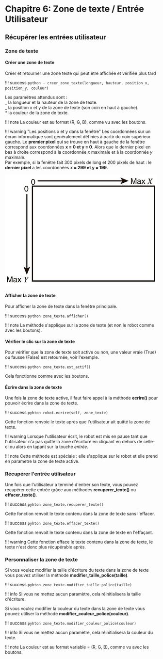 # Chapitre 6: Zone de texte / Entrée Utilisateur

## Récupérer les entrées utilisateur

### Zone de texte

#### Créer une zone de texte

Créer et retourner une zone texte qui peut être affichée et vérifiée plus tard

!!! success
`python
    - creer_zone_texte(longueur, hauteur, position_x, position_y, couleur)
    `

Les paramètres attendus sont :  
 _ la longueur et la hauteur de la zone de texte.  
 _ la position x et y de la zone de texte (son coin en haut à gauche).  
 \* la couleur de la zone de texte.

!!! note
La couleur est au format (R, G, B), comme vu avec les boutons.

!!! warning "Les positions x et y dans la fenêtre"
Les coordonnées sur un écran informatique sont généralement définies à partir du coin supérieur gauche.
Le **premier pixel** qui se trouve en haut à gauche de la fenêtre correspond aux coordonnées **x = 0 et y = 0**.
Alors que le dernier pixel en bas à droite correspond à la coordonnée _x_ maximale et à la coordonnée _y_ maximale.  
 Par exemple, si la fenêtre fait 300 pixels de long et 200 pixels de haut : le **dernier pixel** a les coordonnées **x = 299 et y = 199**.

![Les coordonnées en informatique](coordinates.jpg)

#### Afficher la zone de texte

Pour afficher la zone de texte dans la fenêtre principale.

!!! success
`python
	zone_texte.afficher()
	`

!!! note
La méthode s'applique sur la zone de texte (et non le robot comme avec les boutons).

#### Vérifier le clic sur la zone de texte

Pour vérifier que la zone de texte soit active ou non, une valeur vraie (True) ou fausse (False) est retournée, voir l'exemple.

!!! success
`python
	zone_texte.est_actif()
	`

Cela fonctionne comme avec les boutons.

#### Écrire dans la zone de texte

Une fois la zone de texte active, il faut faire appel à la méthode **ecrire()** pour pouvoir écrire dans la zone de texte.

!!! success
`pyhton
    robot.ecrire(self, zone_texte)
    `

Cette fonction renvoie le texte après que l'utilisateur ait quitté la zone de texte.

!!! warning
Lorsque l'utilisateur écrit, le robot est mis en pause tant que l'utilisateur n'a pas quitté la zone d'écriture en cliquant en dehors de celle-ci ou alors en tapant sur la touche _entrée_.

!!! note
Cette méthode est spéciale : elle s'applique sur le robot et elle prend en paramètre la zone de texte active.

### Récupérer l'entrée utilisateur

Une fois que l'utilisateur a terminé d'entrer son texte, vous pouvez récupérer cette entrée grâce aux méthodes **recuperer_texte()** ou **effacer_texte()**.

!!! success
`pyhton
    zone_texte.recuperer_texte()
    `

Cette fonction renvoit le texte contenu dans la zone de texte sans l'effacer.

!!! success
`pyhton
    zone_texte.effacer_texte()
    `

Cette fonction renvoit le texte contenu dans la zone de texte en l'effaçant.

!!! warning
Cette fonction efface le texte contenu dans la zone de texte, le texte n'est donc plus récupérable après.

### Personnaliser la zone de texte

Si vous voulez modifier la taille d'écriture du texte dans la zone de texte vous pouvez utiliser la méthode **modifier_taille_police(taille)**.

!!! success
`pyhton
    zone_texte.modifier_taille_police(taille)
    `

!!! info
Si vous ne mettez aucun paramètre, cela réinitialisera la taille d'écriture.

Si vous voulez modifier la couleur du texte dans la zone de texte vous pouvez utiliser la méthode **modifier_couleur_police(couleur)**.

!!! success
`pyhton
    zone_texte.modifier_couleur_police(couleur)
    `

!!! info
Si vous ne mettez aucun paramètre, cela réinitialisera la couleur du texte.

!!! note
La couleur est au format variable = (R, G, B), comme vu avec les boutons.
